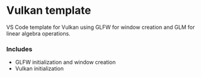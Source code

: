# Vulkan template
VS Code template for Vulkan using GLFW for window creation and GLM for linear algebra operations.

### Includes
- GLFW initialization and window creation
- Vulkan initialization

